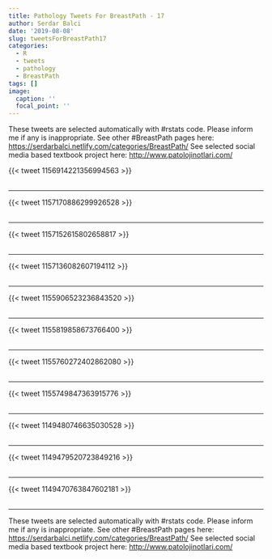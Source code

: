 ```yaml
---
title: Pathology Tweets For BreastPath - 17
author: Serdar Balci
date: '2019-08-08'
slug: tweetsForBreastPath17
categories:
  - R
  - tweets
  - pathology
  - BreastPath
tags: []
image:
  caption: ''
  focal_point: ''
---
```



These tweets are selected automatically with #rstats code. Please inform me if any is inappropriate.
See other #BreastPath pages here: https://serdarbalci.netlify.com/categories/BreastPath/ 
See selected social media based textbook project here: http://www.patolojinotlari.com/

{{< tweet 1156914221356994563 >}}
<br>
<br>
<hr>
{{< tweet 1157170886299926528 >}}
<br>
<br>
<hr>
{{< tweet 1157152615802658817 >}}
<br>
<br>
<hr>
{{< tweet 1157136082607194112 >}}
<br>
<br>
<hr>
{{< tweet 1155906523236843520 >}}
<br>
<br>
<hr>
{{< tweet 1155819858673766400 >}}
<br>
<br>
<hr>
{{< tweet 1155760272402862080 >}}
<br>
<br>
<hr>
{{< tweet 1155749847363915776 >}}
<br>
<br>
<hr>
{{< tweet 1149480746635030528 >}}
<br>
<br>
<hr>
{{< tweet 1149479520723849216 >}}
<br>
<br>
<hr>
{{< tweet 1149470763847602181 >}}
<br>
<br>
<hr>


These tweets are selected automatically with #rstats code. Please inform me if any is inappropriate.
See other #BreastPath pages here: https://serdarbalci.netlify.com/categories/BreastPath/ 
See selected social media based textbook project here: http://www.patolojinotlari.com/
